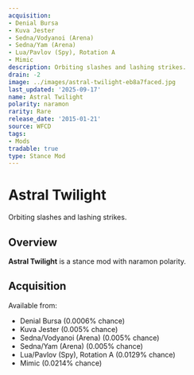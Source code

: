 ```yaml
---
acquisition:
- Denial Bursa
- Kuva Jester
- Sedna/Vodyanoi (Arena)
- Sedna/Yam (Arena)
- Lua/Pavlov (Spy), Rotation A
- Mimic
description: Orbiting slashes and lashing strikes.
drain: -2
image: ../images/astral-twilight-eb8a7faced.jpg
last_updated: '2025-09-17'
name: Astral Twilight
polarity: naramon
rarity: Rare
release_date: '2015-01-21'
source: WFCD
tags:
- Mods
tradable: true
type: Stance Mod
---
```


# Astral Twilight

Orbiting slashes and lashing strikes.

## Overview

**Astral Twilight** is a stance mod with naramon polarity.

## Acquisition

Available from:
- Denial Bursa (0.0006% chance)
- Kuva Jester (0.005% chance)
- Sedna/Vodyanoi (Arena) (0.005% chance)
- Sedna/Yam (Arena) (0.005% chance)
- Lua/Pavlov (Spy), Rotation A (0.0129% chance)
- Mimic (0.0214% chance)

